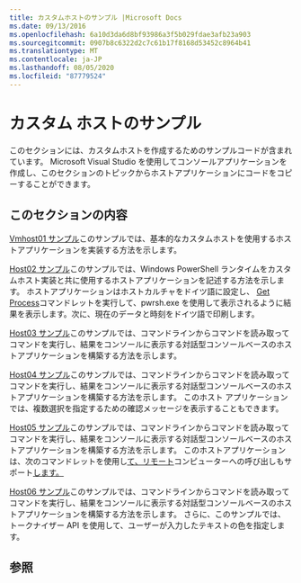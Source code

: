 ```yaml
---
title: カスタムホストのサンプル |Microsoft Docs
ms.date: 09/13/2016
ms.openlocfilehash: 6a10d3da6d8bf93986a3f5b029fdae3afb23a903
ms.sourcegitcommit: 0907b8c6322d2c7c61b17f8168d53452c8964b41
ms.translationtype: MT
ms.contentlocale: ja-JP
ms.lasthandoff: 08/05/2020
ms.locfileid: "87779524"
---
```

# <a name="custom-host-samples"></a>カスタム ホストのサンプル

このセクションには、カスタムホストを作成するためのサンプルコードが含まれています。 Microsoft Visual Studio を使用してコンソールアプリケーションを作成し、このセクションのトピックからホストアプリケーションにコードをコピーすることができます。

## <a name="in-this-section"></a>このセクションの内容

 [Vmhost01 サンプル](./host01-sample.md)このサンプルでは、基本的なカスタムホストを使用するホストアプリケーションを実装する方法を示します。

 [Host02 サンプル](./host02-sample.md)このサンプルでは、Windows PowerShell ランタイムをカスタムホスト実装と共に使用するホストアプリケーションを記述する方法を示します。 ホストアプリケーションはホストカルチャをドイツ語に設定し、 [Get Process](/powershell/module/Microsoft.PowerShell.Management/Get-Process)コマンドレットを実行して、pwrsh.exe を使用して表示されるように結果を表示します。次に、現在のデータと時刻をドイツ語で印刷します。

 [Host03 サンプル](./host03-sample.md)このサンプルでは、コマンドラインからコマンドを読み取ってコマンドを実行し、結果をコンソールに表示する対話型コンソールベースのホストアプリケーションを構築する方法を示します。

 [Host04 サンプル](./host04-sample.md)このサンプルでは、コマンドラインからコマンドを読み取ってコマンドを実行し、結果をコンソールに表示する対話型コンソールベースのホストアプリケーションを構築する方法を示します。 このホスト アプリケーションでは、複数選択を指定するための確認メッセージを表示することもできます。

 [Host05 サンプル](./host05-sample.md)このサンプルでは、コマンドラインからコマンドを読み取ってコマンドを実行し、結果をコンソールに表示する対話型コンソールベースのホストアプリケーションを構築する方法を示します。 このホストアプリケーションは、次のコマンドレットを使用し[て、リモート](/powershell/module/Microsoft.PowerShell.Core/Exit-PSSession)コンピューターへの呼び出しもサポート[します。](/powershell/module/Microsoft.PowerShell.Core/Enter-PSSession)

 [Host06 サンプル](./host06-sample.md)このサンプルでは、コマンドラインからコマンドを読み取ってコマンドを実行し、結果をコンソールに表示する対話型コンソールベースのホストアプリケーションを構築する方法を示します。 さらに、このサンプルでは、トークナイザー API を使用して、ユーザーが入力したテキストの色を指定します。

## <a name="see-also"></a>参照
